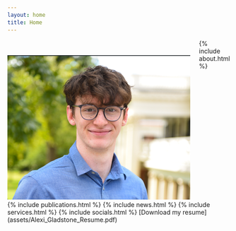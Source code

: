 ```yaml
---
layout: home
title: Home
---
```

<div class="content-wrapper">
<style>
.headshot {
  width: 1500px;
  height: auto;
}
</style>

<style>
.profile-image-container {
    margin-right: 20px;
}
</style>
<style>
.content-wrapper {
  display: flex;
  align-items: flex-start;
}
</style>
  <div class="profile-image-container" style="margin-top: 35px;">
    <img src="/assets/Headshot.png" alt="Alexi" class="headshot" />
  </div>



  <div class="main-content">
    {% include about.html %}
    
  </div>
  
</div>
{% include publications.html %}
{% include news.html %}
{% include services.html %}
{% include socials.html %}
[Download my resume](assets/Alexi_Gladstone_Resume.pdf)



